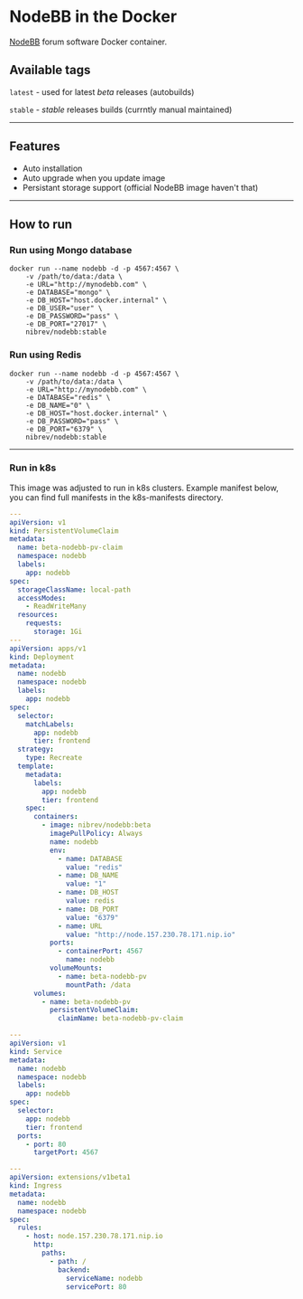 # NodeBB in the Docker
[NodeBB](https://github.com/NodeBB/NodeBB) forum software Docker container.
## Available tags
`latest` - used for latest *beta* releases (autobuilds)

`stable` - *stable* releases builds (currntly manual maintained)

---

## Features
* Auto installation
* Auto upgrade when you update image
* Persistant storage support (official NodeBB image haven't that)

---

## How to run

### Run using Mongo database

```
docker run --name nodebb -d -p 4567:4567 \
    -v /path/to/data:/data \
	-e URL="http://mynodebb.com" \
    -e DATABASE="mongo" \
    -e DB_HOST="host.docker.internal" \
    -e DB_USER="user" \
    -e DB_PASSWORD="pass" \
    -e DB_PORT="27017" \
    nibrev/nodebb:stable
```

### Run using Redis

```
docker run --name nodebb -d -p 4567:4567 \
    -v /path/to/data:/data \
	-e URL="http://mynodebb.com" \
    -e DATABASE="redis" \
    -e DB_NAME="0" \
    -e DB_HOST="host.docker.internal" \
    -e DB_PASSWORD="pass" \
    -e DB_PORT="6379" \
    nibrev/nodebb:stable
```
---

### Run in k8s
This image was adjusted to run in k8s clusters. Example manifest below, you can find full manifests in the k8s-manifests directory.
```yaml
---
apiVersion: v1
kind: PersistentVolumeClaim
metadata:
  name: beta-nodebb-pv-claim
  namespace: nodebb
  labels:
    app: nodebb
spec:
  storageClassName: local-path
  accessModes:
    - ReadWriteMany
  resources:
    requests:
      storage: 1Gi
---
apiVersion: apps/v1
kind: Deployment
metadata:
  name: nodebb
  namespace: nodebb
  labels:
    app: nodebb
spec:
  selector:
    matchLabels:
      app: nodebb
      tier: frontend
  strategy:
    type: Recreate
  template:
    metadata:
      labels:
        app: nodebb
        tier: frontend
    spec:
      containers:
        - image: nibrev/nodebb:beta
          imagePullPolicy: Always
          name: nodebb
          env:
            - name: DATABASE
              value: "redis"
            - name: DB_NAME
              value: "1"
            - name: DB_HOST
              value: redis
            - name: DB_PORT
              value: "6379"
            - name: URL
              value: "http://node.157.230.78.171.nip.io"
          ports:
            - containerPort: 4567
              name: nodebb
          volumeMounts:
            - name: beta-nodebb-pv
              mountPath: /data
      volumes:
        - name: beta-nodebb-pv
          persistentVolumeClaim:
            claimName: beta-nodebb-pv-claim

---
apiVersion: v1
kind: Service
metadata:
  name: nodebb
  namespace: nodebb
  labels:
    app: nodebb
spec:
  selector:
    app: nodebb
    tier: frontend
  ports:
    - port: 80
      targetPort: 4567

---
apiVersion: extensions/v1beta1
kind: Ingress
metadata:
  name: nodebb
  namespace: nodebb
spec:
  rules:
    - host: node.157.230.78.171.nip.io
      http:
        paths:
          - path: /
            backend:
              serviceName: nodebb
              servicePort: 80
```
